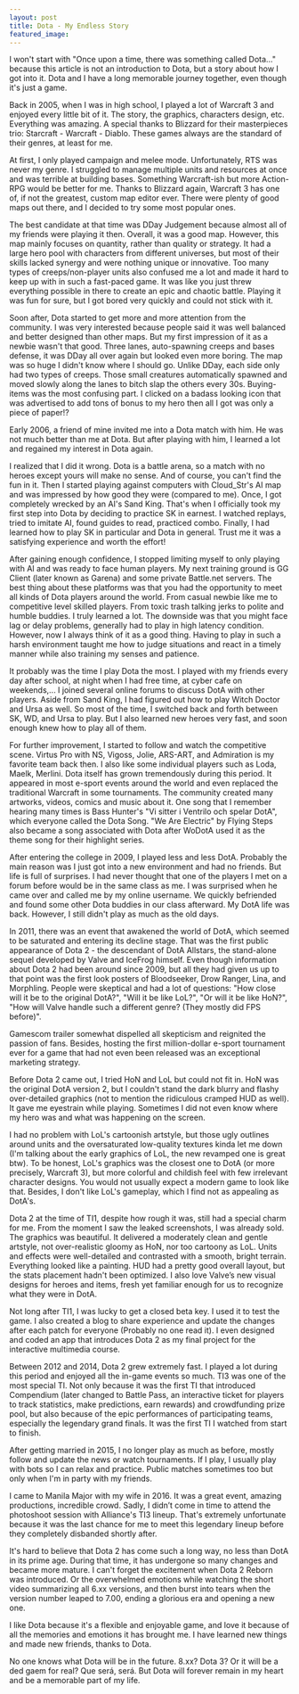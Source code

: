 ```yaml
---
layout: post
title: Dota - My Endless Story
featured_image: 
---
```


I won't start with "Once upon a time, there was something called Dota…" because this article is not an introduction to Dota, but a story about how I got into it. Dota and I have a long memorable journey together, even though it's just a game.

Back in 2005, when I was in high school, I played a lot of Warcraft 3 and enjoyed every little bit of it. The story, the graphics, characters design, etc. Everything was amazing. A special thanks to Blizzard for their masterpieces trio: Starcraft - Warcraft - Diablo. These games always are the standard of their genres, at least for me.

At first, I only played campaign and melee mode. Unfortunately, RTS was never my genre. I struggled to manage multiple units and resources at once and was terrible at building bases. Something Warcraft-ish but more Action-RPG would be better for me. Thanks to Blizzard again, Warcraft 3 has one of, if not the greatest, custom map editor ever. There were plenty of good maps out there, and I decided to try some most popular ones.

The best candidate at that time was DDay Judgement because almost all of my friends were playing it then. Overall, it was a good map. However, this map mainly focuses on quantity, rather than quality or strategy. It had a large hero pool with characters from different universes, but most of their skills lacked synergy and were nothing unique or innovative. Too many types of creeps/non-player units also confused me a lot and made it hard to keep up with in such a fast-paced game. It was like you just threw everything possible in there to create an epic and chaotic battle. Playing it was fun for sure, but I got bored very quickly and could not stick with it.

Soon after, Dota started to get more and more attention from the community. I was very interested because people said it was well balanced and better designed than other maps. But my first impression of it as a newbie wasn't that good. Three lanes, auto-spawning creeps and bases defense, it was DDay all over again but looked even more boring. The map was so huge I didn't know where I should go. Unlike DDay, each side only had two types of creeps. Those small creatures automatically spawned and moved slowly along the lanes to bitch slap the others every 30s. Buying-items was the most confusing part. I clicked on a badass looking icon that was advertised to add tons of bonus to my hero then all I got was only a piece of paper!?

Early 2006, a friend of mine invited me into a Dota match with him. He was not much better than me at Dota. But after playing with him, I learned a lot and regained my interest in Dota again.

I realized that I did it wrong. Dota is a battle arena, so a match with no heroes except yours will make no sense. And of course, you can't find the fun in it. Then I started playing against computers with Cloud_Str's AI map and was impressed by how good they were (compared to me). Once, I got completely wrecked by an AI's Sand King. That's when I officially took my first step into Dota by deciding to practice SK in earnest. I watched replays, tried to imitate AI, found guides to read, practiced combo. Finally, I had learned how to play SK in particular and Dota in general. Trust me it was a satisfying experience and worth the effort!

After gaining enough confidence, I stopped limiting myself to only playing with AI and was ready to face human players. My next training ground is GG Client (later known as Garena) and some private Battle.net servers. The best thing about these platforms was that you had the opportunity to meet all kinds of Dota players around the world. From casual newbie like me to competitive level skilled players. From toxic trash talking jerks to polite and humble buddies. I truly learned a lot. The downside was that you might face lag or delay problems, generally had to play in high latency condition. However, now I always think of it as a good thing. Having to play in such a harsh environment taught me how to judge situations and react in a timely manner while also training my senses and patience.

It probably was the time I play Dota the most. I played with my friends every day after school, at night when I had free time, at cyber cafe on weekends,... I joined several online forums to discuss DotA with other players. Aside from Sand King, I had figured out how to play Witch Doctor and Ursa as well. So most of the time, I switched back and forth between SK, WD, and Ursa to play. But I also learned new heroes very fast, and soon enough knew how to play all of them.

For further improvement, I started to follow and watch the competitive scene. Virtus Pro with NS, Vigoss, Jolie, ARS-ART, and Admiration is my favorite team back then. I also like some individual players such as Loda, Maelk, Merlini. Dota itself has grown tremendously during this period. It appeared in most e-sport events around the world and even replaced the traditional Warcraft in some tournaments. The community created many artworks, videos, comics and music about it. One song that I remember hearing many times is Bass Hunter's "Vi sitter i Ventrilo och spelar DotA", which everyone called the Dota Song. "We Are Electric" by Flying Steps also became a song associated with Dota after WoDotA used it as the theme song for their highlight series.

After entering the college in 2009, I played less and less DotA. Probably the main reason was I just got into a new environment and had no friends. But life is full of surprises. I had never thought that one of the players I met on a forum before would be in the same class as me. I was surprised when he came over and called me by my online username. We quickly befriended and found some other Dota buddies in our class afterward. My DotA life was back. However, I still didn't play as much as the old days.

In 2011, there was an event that awakened the world of DotA, which seemed to be saturated and entering its decline stage. That was the first public appearance of Dota 2 - the descendant of DotA Allstars, the stand-alone sequel developed by Valve and IceFrog himself. Even though information about Dota 2 had been around since 2009, but all they had given us up to that point was the first look posters of Bloodseeker, Drow Ranger, Lina, and Morphling. People were skeptical and had a lot of questions: "How close will it be to the original DotA?", "Will it be like LoL?", "Or will it be like HoN?", "How will Valve handle such a different genre? (They mostly did FPS before)".

Gamescom trailer somewhat dispelled all skepticism and reignited the passion of fans. Besides, hosting the first million-dollar e-sport tournament ever for a game that had not even been released was an exceptional marketing strategy.

Before Dota 2 came out, I tried HoN and LoL but could not fit in. HoN was the original DotA version 2, but I couldn't stand the dark blurry and flashy over-detailed graphics (not to mention the ridiculous cramped HUD as well). It gave me eyestrain while playing. Sometimes I did not even know where my hero was and what was happening on the screen.

I had no problem with LoL's cartoonish artstyle, but those ugly outlines around units and the oversaturated low-quality textures kinda let me down (I'm talking about the early graphics of LoL, the new revamped one is great btw). To be honest, LoL's graphics was the closest one to DotA (or more precisely, Warcraft 3), but more colorful and childish feel with few irrelevant character designs. You would not usually expect a modern game to look like that. Besides, I don't like LoL's gameplay, which I find not as appealing as DotA's.

Dota 2 at the time of TI1, despite how rough it was, still had a special charm for me. From the moment I saw the leaked screenshots, I was already sold. The graphics was beautiful. It delivered a moderately clean and gentle artstyle, not over-realistic gloomy as HoN, nor too cartoony as LoL. Units and effects were well-detailed and contrasted with a smooth, bright terrain. Everything looked like a painting. HUD had a pretty good overall layout, but the stats placement hadn't been optimized. I also love Valve’s new visual designs for heroes and items, fresh yet familiar enough for us to recognize what they were in DotA.

Not long after TI1, I was lucky to get a closed beta key. I used it to test the game. I also created a blog to share experience and update the changes after each patch for everyone (Probably no one read it). I even designed and coded an app that introduces Dota 2 as my final project for the interactive multimedia course.

Between 2012 and 2014, Dota 2 grew extremely fast. I played a lot during this period and enjoyed all the in-game events so much. TI3 was one of the most special TI. Not only because it was the first TI that introduced Compendium (later changed to Battle Pass, an interactive ticket for players to track statistics, make predictions, earn rewards) and crowdfunding prize pool, but also because of the epic performances of participating teams, especially the legendary grand finals. It was the first TI I watched from start to finish.

After getting married in 2015, I no longer play as much as before, mostly follow and update the news or watch tournaments. If I play, I usually play with bots so I can relax and practice. Public matches sometimes too but only when I'm in party with my friends.

I came to Manila Major with my wife in 2016. It was a great event, amazing productions, incredible crowd. Sadly, I didn’t come in time to attend the photoshoot session with Alliance's TI3 lineup. That's extremely unfortunate because it was the last chance for me to meet this legendary lineup before they completely disbanded shortly after.

It's hard to believe that Dota 2 has come such a long way, no less than DotA in its prime age. During that time, it has undergone so many changes and became more mature. I can't forget the excitement when Dota 2 Reborn was introduced. Or the overwhelmed emotions while watching the short video summarizing all 6.xx versions, and then burst into tears when the version number leaped to 7.00, ending a glorious era and opening a new one.

I like Dota because it's a flexible and enjoyable game, and love it because of all the memories and emotions it has brought me. I have learned new things and made new friends, thanks to Dota.

No one knows what Dota will be in the future. 8.xx? Dota 3? Or it will be a ded gaem for real? Que será, será. But Dota will forever remain in my heart and be a memorable part of my life.